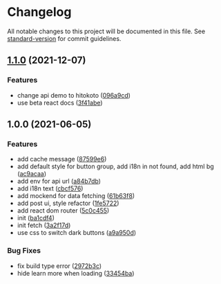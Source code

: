 # Changelog

All notable changes to this project will be documented in this file. See [standard-version](https://github.com/conventional-changelog/standard-version) for commit guidelines.

## [1.1.0](https://github.com/wwwenjie/react-starter/compare/v1.0.0...v1.1.0) (2021-12-07)


### Features

* change api demo to hitokoto ([096a9cd](https://github.com/wwwenjie/react-starter/commit/096a9cd43e6b2192860c3189ebd88886c6056b75))
* use beta react docs ([3f41abe](https://github.com/wwwenjie/react-starter/commit/3f41abeaac030649fee50c9d867221112f09a74e))

## 1.0.0 (2021-06-05)


### Features

* add cache message ([87599e6](https://github.com/wwwenjie/react-starter/commit/87599e63994276d28e07811e89adf781eb0a847a))
* add default style for button group, add i18n in not found, add html bg ([ac9acaa](https://github.com/wwwenjie/react-starter/commit/ac9acaa1263110ab3f27d14bc51fe803820e4775))
* add env for api url ([a84b7db](https://github.com/wwwenjie/react-starter/commit/a84b7db7b935ed653586bba70cae34a9a9c51c13))
* add i18n text ([cbcf576](https://github.com/wwwenjie/react-starter/commit/cbcf5762e55d358b53c3e9d5a63e5efafa6cf003))
* add mockend for data fetching ([61b63f8](https://github.com/wwwenjie/react-starter/commit/61b63f8e0fcd5a7b808647a2316363090ccd41f9))
* add post ui, style refactor ([1fe5722](https://github.com/wwwenjie/react-starter/commit/1fe57224dd25e7af015236d764f3c0b02de0dcfe))
* add react dom router ([5c0c455](https://github.com/wwwenjie/react-starter/commit/5c0c455de5274f8043167322a13b79bb4603b837))
* init ([ba1cdf4](https://github.com/wwwenjie/react-starter/commit/ba1cdf4a1e097acda5416c4b7ae5bac56844b8b0))
* init fetch ([3a2f17d](https://github.com/wwwenjie/react-starter/commit/3a2f17d5dd57a18827a564d12b16b5c13561c49e))
* use css to switch dark buttons ([a9a950d](https://github.com/wwwenjie/react-starter/commit/a9a950d12c7cda75500172969f6a1ad0b6c32a5d))


### Bug Fixes

* fix build type error ([2972b3c](https://github.com/wwwenjie/react-starter/commit/2972b3c23268c70378ccdb25483309d7edc04579))
* hide learn more when loading ([33454ba](https://github.com/wwwenjie/react-starter/commit/33454ba2e87b2c075bc0d60b387a703232af87f4))

